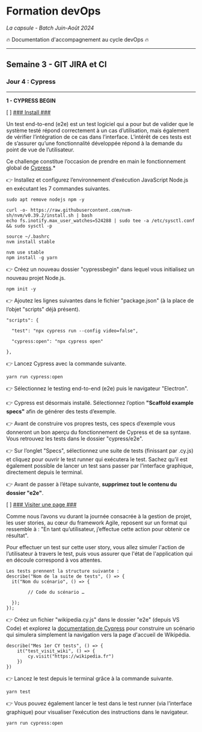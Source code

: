 # Formation devOps
_La capsule - Batch Juin-Août 2024_

:fire:  Documentation d'accompagnement au cycle devOps :fire:

---

## Semaine 3 - GIT JIRA et CI

### Jour 4 : Cypress ###

---

**1 - CYPRESS BEGIN**

[ ] <ins>### Install ###</ins>

Un test end-to-end (e2e) est un test logiciel qui a pour but de valider que le système testé répond 
correctement à un cas d’utilisation, mais également de vérifier l’intégration de ce cas dans l’interface.
L’intérêt de ces tests est de s’assurer qu’une fonctionnalité développée répond à la demande du point de 
vue de l’utilisateur.

Ce challenge constitue l’occasion de prendre en main le fonctionnement global de [Cypress](https://docs.cypress.io/guides/overview/why-cypress).*

👉 Installez et configurez l’environnement d’exécution JavaScript Node.js en exécutant les 7 commandes suivantes.

```
sudo apt remove nodejs npm -y

curl -o- https://raw.githubusercontent.com/nvm-sh/nvm/v0.39.2/install.sh | bash
echo fs.inotify.max_user_watches=524288 | sudo tee -a /etc/sysctl.conf && sudo sysctl -p

source ~/.bashrc
nvm install stable

nvm use stable
npm install -g yarn
```

👉 Créez un nouveau dossier "cypressbegin" dans lequel vous initialisez un nouveau projet Node.js.

```
npm init -y
```

👉 Ajoutez les lignes suivantes dans le fichier "package.json" (à la place de l’objet "scripts" déjà présent).

```
"scripts": {

  "test": "npx cypress run --config video=false",

  "cypress:open": "npx cypress open"

},
```

👉 Lancez Cypress avec la commande suivante.

```
yarn run cypress:open
```

👉 Sélectionnez le testing end-to-end (e2e) puis le navigateur "Electron".

👉 Cypress est désormais installé. Sélectionnez l’option **"Scaffold example specs"** afin de générer des tests d’exemple. 

👉 Avant de construire vos propres tests, ces specs d’exemple vous donneront un bon aperçu du 
fonctionnement de Cypress et de sa syntaxe. Vous retrouvez les tests dans le dossier "cypress/e2e".

👉 Sur l’onglet "Specs", sélectionnez une suite de tests (finissant par .cy.js) et cliquez
pour ouvrir le test runner qui exécutera le test. Sachez qu’il est également possible de lancer 
un test sans passer par l’interface graphique, directement depuis le terminal.

👉 Avant de passer à l’étape suivante, **supprimez tout le contenu du dossier "e2e"**.


[ ] <ins>### Visiter une page ###</ins>

Comme nous l’avons vu durant la journée consacrée à la gestion de projet, les user stories, au cœur du 
framework Agile, reposent sur un format qui ressemble à : "En tant qu’utilisateur, j’effectue cette 
action pour obtenir ce résultat".

Pour effectuer un test sur cette user story, vous allez simuler l'action de l’utilisateur à travers le test, 
puis vous assurer que l'état de l'application qui en découle correspond à vos attentes.

```
Les tests prennent la structure suivante :
describe("Nom de la suite de tests", () => {
  it("Nom du scénario", () => {

        // Code du scénario …

  });
});
```

👉 Créez un fichier "wikipedia.cy.js" dans le dossier "e2e" (depuis VS Code) et explorez la [documentation de Cypress](https://docs.cypress.io/guides/end-to-end-testing/writing-your-first-end-to-end-test)
pour construire un scénario qui simulera simplement la navigation vers la page d'accueil de Wikipédia.

```
describe("Mes 1er CY tests", () => {
    it("test_visit_wiki", () => {
        cy.visit("https://wikipedia.fr")
    })
})
````


👉 Lancez le test depuis le terminal grâce à la commande suivante.

```
yarn test
```

👉 Vous pouvez également lancer le test dans le test runner (via l’interface graphique) pour visualiser l’exécution des instructions dans le navigateur.

```
yarn run cypress:open
```
